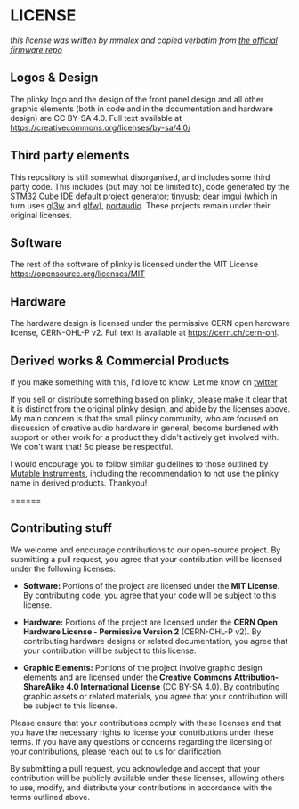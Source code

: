 LICENSE
==
*this license was written by mmalex and copied verbatim from [the official firmware repo](https://github.com/plinkysynth/plinky_public)*

Logos & Design
---
The plinky logo and the design of the front panel design and all other graphic elements (both in code and in the documentation and hardware design) are CC BY-SA 4.0. Full text available at https://creativecommons.org/licenses/by-sa/4.0/

Third party elements
--
This repository is still somewhat disorganised, and includes some third party code. This includes (but may not be limited to), code generated by the [STM32 Cube IDE](https://www.st.com/en/development-tools/stm32cubeide.html) default project generator; [tinyusb](https://github.com/hathach/tinyusb); [dear imgui](https://github.com/ocornut/imgui) (which in turn uses [gl3w](https://github.com/skaslev/gl3w) and [glfw](https://github.com/glfw/glfw)), [portaudio](https://github.com/PortAudio/portaudio). These projects remain under their original licenses.

Software
--
The rest of the software of plinky is licensed under the MIT License https://opensource.org/licenses/MIT

Hardware
--
The hardware design is licensed under the permissive CERN open hardware license, CERN-OHL-P v2. Full text is available at https://cern.ch/cern-ohl.

Derived works & Commercial Products
--
If you make something with this, I'd love to know! Let me know on [twitter](https://twitter.com/mmalex) 

If you sell or distribute something based on plinky, please make it clear that it is distinct from the original plinky design, and abide by the licenses above.
My main concern is that the small plinky community, who are focused on discussion of creative audio hardware in general, become burdened with support or other work for a product they didn't actively get involved with. We don't want that! So please be respectful.

I would encourage you to follow similar guidelines to those outlined by [Mutable Instruments](https://github.com/pichenettes/eurorack), including the recommendation to not use the plinky name in derived products. Thankyou!

======

Contributing stuff
--

We welcome and encourage contributions to our open-source project. By submitting a pull request, you agree that your contribution will be licensed under the following licenses:

- **Software:** Portions of the project are licensed under the **MIT License**. By contributing code, you agree that your code will be subject to this license.

- **Hardware:** Portions of the project are licensed under the **CERN Open Hardware License - Permissive Version 2** (CERN-OHL-P v2). By contributing hardware designs or related documentation, you agree that your contribution will be subject to this license.

- **Graphic Elements:** Portions of the project involve graphic design elements and are licensed under the **Creative Commons Attribution-ShareAlike 4.0 International License** (CC BY-SA 4.0). By contributing graphic assets or related materials, you agree that your contribution will be subject to this license.

Please ensure that your contributions comply with these licenses and that you have the necessary rights to license your contributions under these terms. If you have any questions or concerns regarding the licensing of your contributions, please reach out to us for clarification.

By submitting a pull request, you acknowledge and accept that your contribution will be publicly available under these licenses, allowing others to use, modify, and distribute your contributions in accordance with the terms outlined above.
